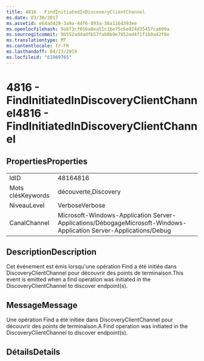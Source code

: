```yaml
---
title: 4816 - FindInitiatedInDiscoveryClientChannel
ms.date: 03/30/2017
ms.assetid: e64ad429-3a9a-4df6-893a-36a116d393ee
ms.openlocfilehash: 9a8f3cf056a8ea51c16e75c6e024d3545fca699a
ms.sourcegitcommit: 9b552addadfb57fab0b9e7852ed4f1f1b8a42f8e
ms.translationtype: MT
ms.contentlocale: fr-FR
ms.lasthandoff: 04/23/2019
ms.locfileid: "61969765"
---
```

# <a name="4816---findinitiatedindiscoveryclientchannel"></a><span data-ttu-id="1f2fc-102">4816 - FindInitiatedInDiscoveryClientChannel</span><span class="sxs-lookup"><span data-stu-id="1f2fc-102">4816 - FindInitiatedInDiscoveryClientChannel</span></span>
## <a name="properties"></a><span data-ttu-id="1f2fc-103">Properties</span><span class="sxs-lookup"><span data-stu-id="1f2fc-103">Properties</span></span>  
  
|||  
|-|-|  
|<span data-ttu-id="1f2fc-104">Id</span><span class="sxs-lookup"><span data-stu-id="1f2fc-104">ID</span></span>|<span data-ttu-id="1f2fc-105">4816</span><span class="sxs-lookup"><span data-stu-id="1f2fc-105">4816</span></span>|  
|<span data-ttu-id="1f2fc-106">Mots clés</span><span class="sxs-lookup"><span data-stu-id="1f2fc-106">Keywords</span></span>|<span data-ttu-id="1f2fc-107">découverte,</span><span class="sxs-lookup"><span data-stu-id="1f2fc-107">Discovery</span></span>|  
|<span data-ttu-id="1f2fc-108">Niveau</span><span class="sxs-lookup"><span data-stu-id="1f2fc-108">Level</span></span>|<span data-ttu-id="1f2fc-109">Verbose</span><span class="sxs-lookup"><span data-stu-id="1f2fc-109">Verbose</span></span>|  
|<span data-ttu-id="1f2fc-110">Canal</span><span class="sxs-lookup"><span data-stu-id="1f2fc-110">Channel</span></span>|<span data-ttu-id="1f2fc-111">Microsoft-Windows-Application Server-Applications/Débogage</span><span class="sxs-lookup"><span data-stu-id="1f2fc-111">Microsoft-Windows-Application Server-Applications/Debug</span></span>|  
  
## <a name="description"></a><span data-ttu-id="1f2fc-112">Description</span><span class="sxs-lookup"><span data-stu-id="1f2fc-112">Description</span></span>  
 <span data-ttu-id="1f2fc-113">Cet événement est émis lorsqu'une opération Find a été initiée dans DiscoveryClientChannel pour découvrir des points de terminaison.</span><span class="sxs-lookup"><span data-stu-id="1f2fc-113">This event is emitted when a find operation was initiated in the DiscoveryClientChannel to discover endpoint(s).</span></span>  
  
## <a name="message"></a><span data-ttu-id="1f2fc-114">Message</span><span class="sxs-lookup"><span data-stu-id="1f2fc-114">Message</span></span>  
 <span data-ttu-id="1f2fc-115">Une opération Find a été initiée dans DiscoveryClientChannel pour découvrir des points de terminaison.</span><span class="sxs-lookup"><span data-stu-id="1f2fc-115">A Find operation was initiated in the DiscoveryClientChannel to discover endpoint(s).</span></span>  
  
## <a name="details"></a><span data-ttu-id="1f2fc-116">Détails</span><span class="sxs-lookup"><span data-stu-id="1f2fc-116">Details</span></span>
